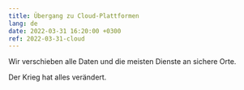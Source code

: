 ```yaml
---
title: Übergang zu Cloud-Plattformen
lang: de
date: 2022-03-31 16:20:00 +0300
ref: 2022-03-31-cloud
---
```


Wir verschieben alle Daten und die meisten Dienste an sichere Orte.

Der Krieg hat alles verändert.
